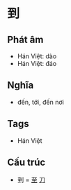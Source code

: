 # 到

## Phát âm
* Hán Việt: dào
* Hán Việt: đáo

## Nghĩa
* đến, tới, đến nơi

## Tags
* Hán Việt

## Cấu trúc
* 到 = [至](至.md) [刀](刀.md)

<script>window.HANZI_FIELD='到';</script>